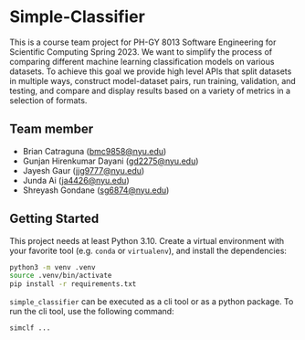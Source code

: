 # Simple-Classifier

This is a course team project for PH-GY 8013 Software Engineering for Scientific Computing Spring 2023. We want to simplify the process of comparing different machine learning classification models on various datasets. To achieve this goal we provide high level APIs that split datasets in multiple ways, construct model-dataset pairs, run training, validation, and testing, and compare and display results based on a variety of metrics in a selection of formats.

## Team member

- Brian Catraguna (bmc9858@nyu.edu)
- Gunjan Hirenkumar Dayani (gd2275@nyu.edu)
- Jayesh Gaur (jjg9777@nyu.edu)
- Junda Ai (ja4426@nyu.edu)
- Shreyash Gondane (sg6874@nyu.edu)

## Getting Started

This project needs at least Python 3.10. Create a virtual environment with your favorite tool (e.g. `conda` or `virtualenv`), and install the dependencies:

```bash
python3 -m venv .venv
source .venv/bin/activate
pip install -r requirements.txt
```

`simple_classifier` can be executed as a cli tool or as a python package. To run the cli tool, use the following command:

```bash
simclf ...
```
